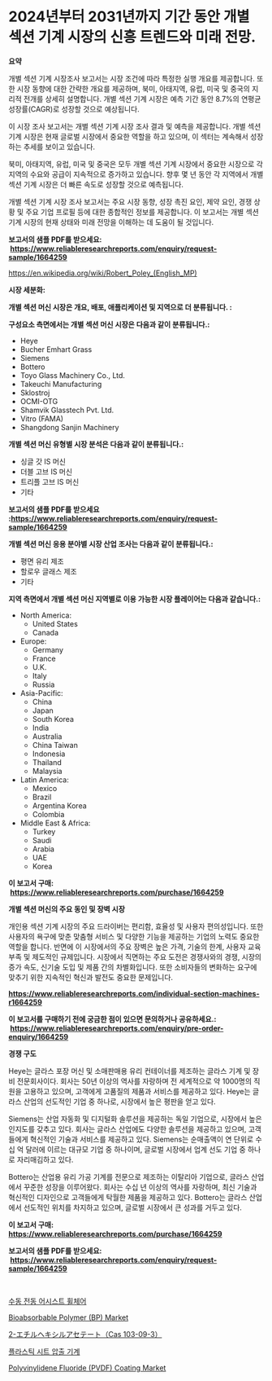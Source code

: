<p><h1>2024년부터 2031년까지 기간 동안 개별 섹션 기계 시장의 신흥 트렌드와 미래 전망.</h1></p><p><strong>요약</strong></p>
<p><p>개별 섹션 기계 시장조사 보고서는 시장 조건에 따라 특정한 실행 개요를 제공합니다. 또한 시장 동향에 대한 간략한 개요를 제공하며, 북미, 아태지역, 유럽, 미국 및 중국의 지리적 전개를 상세히 설명합니다. 개별 섹션 기계 시장은 예측 기간 동안 8.7%의 연평균 성장률(CAGR)로 성장할 것으로 예상됩니다.</p><p>이 시장 조사 보고서는 개별 섹션 기계 시장 조사 결과 및 예측을 제공합니다. 개별 섹션 기계 시장은 현재 글로벌 시장에서 중요한 역할을 하고 있으며, 이 섹터는 계속해서 성장하는 추세를 보이고 있습니다.</p><p>북미, 아태지역, 유럽, 미국 및 중국은 모두 개별 섹션 기계 시장에서 중요한 시장으로 각 지역의 수요와 공급이 지속적으로 증가하고 있습니다. 향후 몇 년 동안 각 지역에서 개별 섹션 기계 시장은 더 빠른 속도로 성장할 것으로 예측됩니다.</p><p>개별 섹션 기계 시장 조사 보고서는 주요 시장 동향, 성장 촉진 요인, 제약 요인, 경쟁 상황 및 주요 기업 프로필 등에 대한 종합적인 정보를 제공합니다. 이 보고서는 개별 섹션 기계 시장의 현재 상태와 미래 전망을 이해하는 데 도움이 될 것입니다.</p></p>
<p><strong>보고서의 샘플 PDF를 받으세요: &nbsp;<a href="https://www.reliableresearchreports.com/enquiry/request-sample/1664259">https://www.reliableresearchreports.com/enquiry/request-sample/1664259</a></strong></p>
<p><a href="https://en.wikipedia.org/wiki/Robert_Poley_(English_MP)">https://en.wikipedia.org/wiki/Robert_Poley_(English_MP)</a></p>
<p><strong>시장 세분화:</strong></p>
<p><strong> 개별 섹션 머신 시장은 개요, 배포, 애플리케이션 및 지역으로 더 분류됩니다. :</strong></p>
<p><strong>구성요소 측면에서는 개별 섹션 머신 시장은 다음과 같이 분류됩니다.:</strong></p>
<p><ul><li>Heye</li><li>Bucher Emhart Grass</li><li>Siemens</li><li>Bottero</li><li>Toyo Glass Machinery Co., Ltd.</li><li>Takeuchi Manufacturing</li><li>Sklostroj</li><li>OCMI-OTG</li><li>Shamvik Glasstech Pvt. Ltd.</li><li>Vitro (FAMA)</li><li>Shangdong Sanjin Machinery</li></ul></p>
<p><strong> 개별 섹션 머신 유형별 시장 분석은 다음과 같이 분류됩니다.:</strong></p>
<p><ul><li>싱글 갓 IS 머신</li><li>더블 고브 IS 머신</li><li>트리플 고브 IS 머신</li><li>기타</li></ul></p>
<p><strong>보고서의 샘플 PDF를 받으세요 :<a href="https://www.reliableresearchreports.com/enquiry/request-sample/1664259">https://www.reliableresearchreports.com/enquiry/request-sample/1664259</a></strong></p>
<p><strong> 개별 섹션 머신 응용 분야별 시장 산업 조사는 다음과 같이 분류됩니다.:</strong></p>
<p><ul><li>평면 유리 제조</li><li>할로우 글래스 제조</li><li>기타</li></ul></p>
<p><strong>지역 측면에서 개별 섹션 머신 지역별로 이용 가능한 시장 플레이어는 다음과 같습니다.:</strong></p>
<p><ul>
    <li>
        North America:
        <ul>
            <li>United States</li>
            <li>Canada</li>
        </ul>
    </li>
    <li>
        Europe:
        <ul>
            <li>Germany</li>
            <li>France</li>
            <li>U.K.</li>
            <li>Italy</li>
            <li>Russia</li>
        </ul>
    </li>
    <li>
        Asia-Pacific:
        <ul>
            <li>China</li>
            <li>Japan</li>
            <li>South Korea</li>
            <li>India</li>
            <li>Australia</li>
            <li>China Taiwan</li>
            <li>Indonesia</li>
            <li>Thailand</li>
            <li>Malaysia</li>
        </ul>
    </li>
    <li>
        Latin America:
        <ul>
            <li>Mexico</li>
            <li>Brazil</li>
            <li>Argentina Korea</li>
            <li>Colombia</li>
        </ul>
    </li>
    <li>
        Middle East & Africa:
        <ul>
            <li>Turkey</li>
            <li>Saudi</li>
            <li>Arabia</li>
            <li>UAE</li>
            <li>Korea</li>
        </ul>
    </li>
    </ul></p>
<p><strong>이 보고서 구매: &nbsp;<a href="https://www.reliableresearchreports.com/purchase/1664259">https://www.reliableresearchreports.com/purchase/1664259</a></strong></p>
<p><strong>개별 섹션 머신의 주요 동인 및 장벽 시장</strong></p>
<p><p>개인용 섹션 기계 시장의 주요 드라이버는 편리함, 효율성 및 사용자 편의성입니다. 또한 사용자의 욕구에 맞춘 맞춤형 서비스 및 다양한 기능을 제공하는 기업의 노력도 중요한 역할을 합니다. 반면에 이 시장에서의 주요 장벽은 높은 가격, 기술의 한계, 사용자 교육 부족 및 제도적인 규제입니다. 시장에서 직면하는 주요 도전은 경쟁사와의 경쟁, 시장의 증가 속도, 신기술 도입 및 제품 간의 차별화입니다. 또한 소비자들의 변화하는 요구에 맞추기 위한 지속적인 혁신과 발전도 중요한 문제입니다.</p></p>
<p><strong><a href="https://www.reliableresearchreports.com/individual-section-machines-r1664259">https://www.reliableresearchreports.com/individual-section-machines-r1664259</a></strong></p>
<p><strong>이 보고서를 구매하기 전에 궁금한 점이 있으면 문의하거나 공유하세요.: &nbsp;<a href="https://www.reliableresearchreports.com/enquiry/pre-order-enquiry/1664259">https://www.reliableresearchreports.com/enquiry/pre-order-enquiry/1664259</a></strong></p>
<p><strong>경쟁 구도</strong></p>
<p><p>Heye는 글라스 포장 머신 및 소매판매용 유리 컨테이너를 제조하는 글라스 기계 및 장비 전문회사이다. 회사는 50년 이상의 역사를 자랑하며 전 세계적으로 약 1000명의 직원을 고용하고 있으며, 고객에게 고품질의 제품과 서비스를 제공하고 있다. Heye는 글라스 산업의 선도적인 기업 중 하나로, 시장에서 높은 평판을 얻고 있다.</p><p>Siemens는 산업 자동화 및 디지털화 솔루션을 제공하는 독일 기업으로, 시장에서 높은 인지도를 갖추고 있다. 회사는 글라스 산업에도 다양한 솔루션을 제공하고 있으며, 고객들에게 혁신적인 기술과 서비스를 제공하고 있다. Siemens는 순매출액이 연 단위로 수십 억 달러에 이르는 대규모 기업 중 하나이며, 글로벌 시장에서 업계 선도 기업 중 하나로 자리매김하고 있다.</p><p>Bottero는 산업용 유리 가공 기계를 전문으로 제조하는 이탈리아 기업으로, 글라스 산업에서 꾸준한 성장을 이루어왔다. 회사는 수십 년 이상의 역사를 자랑하며, 최신 기술과 혁신적인 디자인으로 고객들에게 탁월한 제품을 제공하고 있다. Bottero는 글라스 산업에서 선도적인 위치를 차지하고 있으며, 글로벌 시장에서 큰 성과를 거두고 있다.</p></p>
<p><strong>이 보고서 구매: &nbsp; <a href="https://www.reliableresearchreports.com/purchase/1664259">https://www.reliableresearchreports.com/purchase/1664259</a></strong></p>
<p><strong>보고서의 샘플 PDF를 받으세요: &nbsp;<a href="https://www.reliableresearchreports.com/enquiry/request-sample/1664259">https://www.reliableresearchreports.com/enquiry/request-sample/1664259</a></strong><strong></strong></p>
<p>&nbsp;</p>
<p><p><a href="https://github.com/solomonbode85/Market-Research-Report-List-1/blob/main/3790676144203.md">수동 전동 어시스트 휠체어</a></p><p><a href="https://github.com/zolotuy145/Market-Research-Report-List-1/blob/main/bioabsorbable-polymer-bp-market.md">Bioabsorbable Polymer (BP) Market</a></p><p><a href="https://medium.com/@alfredodance/2-%E3%82%A8%E3%83%81%E3%83%AB%E3%83%98%E3%82%AD%E3%82%B7%E3%83%AB%E3%82%A2%E3%82%BB%E3%83%86%E3%83%BC%E3%83%88-cas-103-09-3-%E3%81%AE%E5%B8%82%E5%A0%B4%E3%83%AC%E3%83%9D%E3%83%BC%E3%83%88-%E8%A3%BD%E5%93%81%E3%82%BF%E3%82%A4%E3%83%97-%E3%82%BF%E3%82%A4%E3%83%97-i-%E3%82%BF%E3%82%A4%E3%83%97-ii-%E3%82%A8%E3%83%B3%E3%83%89%E3%83%A6%E3%83%BC%E3%82%B9-%E3%82%A2%E3%83%97%E3%83%AA%E3%82%B1%E3%83%BC%E3%82%B7%E3%83%A7%E3%83%B3-i-%E3%82%A2%E3%83%97%E3%83%AA%E3%82%B1%E3%83%BC%E3%82%B7%E3%83%A7%E3%83%B3-ii-%E3%81%8A%E3%82%88%E3%81%B3%E5%9C%B0%E5%9F%9F2024-0e141a9e1af5">2-エチルヘキシルアセテート（Cas 103-09-3）</a></p><p><a href="https://medium.com/@beaublock13/%ED%94%8C%EB%9D%BC%EC%8A%A4%ED%8B%B1-%EC%8B%9C%ED%8A%B8-%EC%95%95%EC%B6%9C-%EA%B8%B0%EA%B3%84-%EC%8B%9C%EC%9E%A5-%EC%A0%90%EC%9C%A0%EC%9C%A8-%ED%81%AC%EA%B8%B0-%ED%8A%B8%EB%A0%8C%EB%93%9C-%EC%82%B0%EC%97%85-%EB%B6%84%EC%84%9D-%EB%B3%B4%EA%B3%A0%EC%84%9C-%EC%9D%91%EC%9A%A9-%EB%B6%84%EC%95%BC%EB%B3%84-%EC%8B%9D%ED%92%88-%EB%B0%8F-%EC%9D%8C%EB%A3%8C-%EA%B0%9C%EC%9D%B8-%EA%B4%80%EB%A6%AC-%EB%B0%8F-%ED%99%94%EC%9E%A5%ED%92%88-%EC%9D%98%EC%95%BD%ED%92%88-%EA%B8%B0%ED%83%80-%EC%9C%A0%ED%98%95%EB%B3%84-%EB%8B%A4%EC%B8%B5-%EB%8B%A8%EC%9D%BC-%EB%B0%8F-11b9ffa75e1d">플라스틱 시트 압출 기계</a></p><p><a href="https://github.com/nafisalvee228/Market-Research-Report-List-1/blob/main/polyvinylidene-fluoride-pvdf-coating-market.md">Polyvinylidene Fluoride (PVDF) Coating Market</a></p></p>